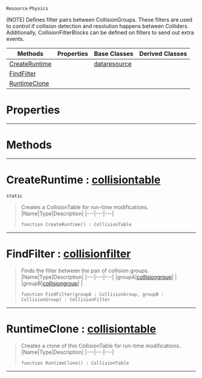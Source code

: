  `Resource` `Physics`



(NOTE) Defines filter pairs between CollisionGroups. These filters are used to control if collision detection and resolution happens between Colliders. Additionally, CollisionFilterBlocks can be defined on filters to send out extra events.

|Methods|Properties|Base Classes|Derived Classes|
|---|---|---|---|
|[ CreateRuntime](https://plasmaengine.github.io/PlasmaDocs/Plasma1/C++/code_reference/class_reference/collisiontable.md#createruntime-plasma-engin)| |[dataresource](https://plasmaengine.github.io/PlasmaDocs/Plasma1/C++/code_reference/class_reference/dataresource.md)| |
|[ FindFilter](https://plasmaengine.github.io/PlasmaDocs/Plasma1/C++/code_reference/class_reference/collisiontable.md#findfilter-plasma-engine-d)| | | |
|[ RuntimeClone](https://plasmaengine.github.io/PlasmaDocs/Plasma1/C++/code_reference/class_reference/collisiontable.md#runtimeclone-plasma-engine)| | | |


 #  Properties


---  
 #  Methods


---  
 #  CreateRuntime : [collisiontable](https://plasmaengine.github.io/PlasmaDocs/Plasma1/C++/code_reference/class_reference/collisiontable.md)

 `static`

> Creates a CollisionTable for run-time modifications.
> |Name|Type|Description|
> |---|---|---|
> ``` lang=cpp, name=Lightning
> function CreateRuntime() : CollisionTable
> ``` 


---  
 #  FindFilter : [collisionfilter](https://plasmaengine.github.io/PlasmaDocs/Plasma1/C++/code_reference/class_reference/collisionfilter.md)

> Finds the filter between the pair of collision groups.
> |Name|Type|Description|
> |---|---|---|
> |groupA|[collisiongroup](https://plasmaengine.github.io/PlasmaDocs/Plasma1/C++/code_reference/class_reference/collisiongroup.md)| |
> |groupB|[collisiongroup](https://plasmaengine.github.io/PlasmaDocs/Plasma1/C++/code_reference/class_reference/collisiongroup.md)| |
> ``` lang=cpp, name=Lightning
> function FindFilter(groupA : CollisionGroup, groupB : CollisionGroup) : CollisionFilter
> ``` 


---  
 #  RuntimeClone : [collisiontable](https://plasmaengine.github.io/PlasmaDocs/Plasma1/C++/code_reference/class_reference/collisiontable.md)

> Creates a clone of this CollisionTable for run-time modifications.
> |Name|Type|Description|
> |---|---|---|
> ``` lang=cpp, name=Lightning
> function RuntimeClone() : CollisionTable
> ``` 


---  
 

 